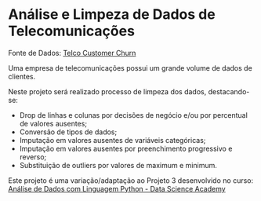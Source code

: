 # Análise e Limpeza de Dados de Telecomunicações

Fonte de Dados: <a href ="https://www.kaggle.com/datasets/blastchar/telco-customer-churn">Telco Customer Churn<a>

Uma empresa de telecomunicações possui um grande volume de dados de clientes.

Neste projeto será realizado processo de limpeza dos dados, destacando-se:
* Drop de linhas e colunas por decisões de negócio e/ou por percentual de valores ausentes;
* Conversão de tipos de dados;
* Imputação em valores ausentes de variáveis categóricas;
* Imputação em valores ausentes por preenchimento progressivo e reverso;
* Substituição de outliers por valores de maximum e minimum.

Este projeto é uma variação/adaptação ao Projeto 3 desenvolvido no curso: <a href="https://www.datascienceacademy.com.br/course/analise-de-dados-com-linguagem-python-dsa">Análise de Dados com Linguagem Python - Data Science Academy</a>
